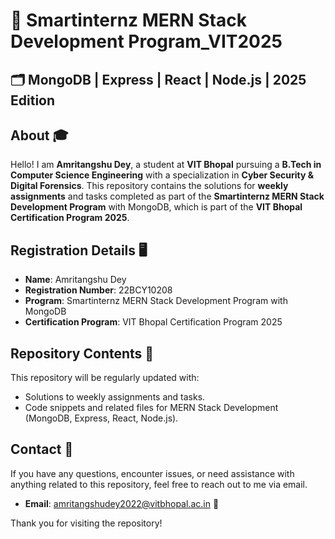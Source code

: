 # 🧩 Smartinternz MERN Stack Development Program_VIT2025

## 🗂 MongoDB | Express | React | Node.js | 2025 Edition

## About 🎓
Hello! I am **Amritangshu Dey**, a student at **VIT Bhopal** pursuing a **B.Tech in Computer Science Engineering** with a specialization in **Cyber Security & Digital Forensics**. This repository contains the solutions for **weekly assignments** and tasks completed as part of the **Smartinternz MERN Stack Development Program** with MongoDB, which is part of the **VIT Bhopal Certification Program 2025**.

## Registration Details 🖥️
- **Name**: Amritangshu Dey 
- **Registration Number**: 22BCY10208 
- **Program**: Smartinternz MERN Stack Development Program with MongoDB 
- **Certification Program**: VIT Bhopal Certification Program 2025 

## Repository Contents 🚀
This repository will be regularly updated with:
- Solutions to weekly assignments and tasks.
- Code snippets and related files for MERN Stack Development (MongoDB, Express, React, Node.js).

## Contact 📝
If you have any questions, encounter issues, or need assistance with anything related to this repository, feel free to reach out to me via email.

- **Email**: amritangshudey2022@vitbhopal.ac.in 📧

Thank you for visiting the repository! 

